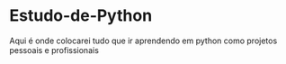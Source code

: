 # Estudo-de-Python
Aqui é onde colocarei tudo que ir aprendendo em python como projetos pessoais e profissionais
